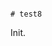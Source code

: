                                                                                                                                                                                                                                                                                                                                                                                                                                                                                                                                                                                                               # test8

Init.
